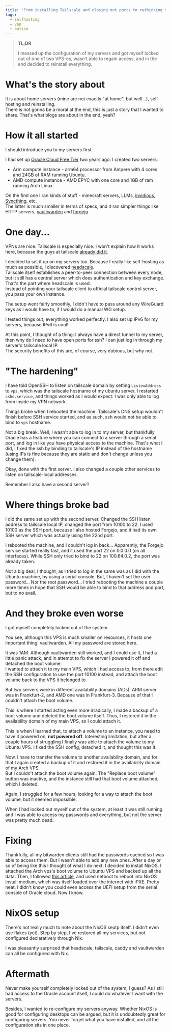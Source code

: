 ```yaml
---
title: "From installing Tailscale and closing out ports to rethinking server infrastructure"
tags:
  - selfhosting
  - vpn
  - autism
---
```


> **TL;DR**
>
> I messed up the configuration of my servers and got myself locked out of one of two VPS-es, wasn't able to regain access, and in the end decided to reinstall everything.

# What's the story about

It is about home servers (mine are not exactly "at home", but well...), self-hosting and reinstalling.  
There is not gonna be a moral at the end, this is just a story that I wanted to share.
That's what blogs are about in the end, yeah?

# How it all started

I should introduce you to my servers first.

I had set up [Oracle Cloud Free Tier](https://www.oracle.com/cloud/free/) two years ago.
I created two servers:

- Arm compute instance - arm64 processor from Ampere with 4 cores and 24GB of RAM running Ubuntu.
- AMD compute instance - AMD EPYC with one core and 1GB of ram running Arch Linux.

On the first one I ran kinds of stuff - minecraft servers, LLMs, [invidious](https://invidious.io/),
[Syncthing](https://syncthing.net/), etc.  
The latter is much smaller in terms of specs, and it ran simpler things like HTTP servers,
[vaultwarden](https://github.com/dani-garcia/vaultwarden) and [forgejo](https://forgejo.org/).

# One day...

VPNs are nice. Tailscale is especially nice. I won't explain how it works here, because the
guys at tailscale [already did it](https://tailscale.com/blog/how-tailscale-works).

I decided to set it up on my servers too. Because I really like self-hosting as much as possible,
I discovered [headscale](https://headscale.net/).  
Tailscale itself establishes a peer-to-peer connection between every node, but it still has a
central server which does authentication and key exchange. That's the part where headscale is used.  
Instead of pointing your tailscale client to official tailscale control server, you pass your own instance.

The setup went fairly smoothly, I didn't have to pass around any WireGuard keys as I would have to,
if I would do a manual WG setup.

I tested things out, everything worked perfectly. I also set up IPv6 for my servers, because IPv6 is cool!

At this point, I thought of a thing: I always have a direct tunnel to my server, then why do I need
to have open ports for ssh? I can just log in through my server's tailscale local IP.  
The security benefits of this are, of course, very dubious, but why not.

# "The hardening"

I have told OpenSSH to listen on tailscale domain by setting `ListenAddress` to `vps`, which was
the tailscale hostname of my ubuntu server.
I restarted `sshd.service`, and things worked as I would expect:
I was only able to log from inside my VPN network.

Things broke when I rebooted the machine. Tailscale's DNS setup wouldn't finish before SSH service
started, and as such, ssh would not be able to bind to `vps` hostname.

Not a big break. Well, I wasn't able to log in to my server, but thankfully Oracle has a
feature where you can connect to a server through a serial port, and log in like you have physical
access to the machine. That's what I did, I fixed the ssh by binding to tailscale's IP instead of the hostname
(using IPs is fine because they are static and don't change unless you change them).

Okay, done with the first server. I also changed a couple other services to listen on tailscale-local
addresses.

Remember I also have a second server?

# Where things broke bad

I did the same set up with the second server. Changed the SSH listen address to tailscale local IP,
changed the port from 10100 to 22. I used 10100 as the SSH port, because I also hosted Forgejo,
and it had its own SSH server which was actually using the 22nd port.

I rebooted the machine, and I couldn't log in back... Apparently, the Forgejo service started
really fast, and it used the port 22 on 0.0.0.0 (on all interfaces). While SSH only tried to bind
to 22 on 100.64.0.2, the port was already taken.

Not a big deal, I thought, as I tried to log in the same was as I did with the Ubuntu machine,
by using a serial console. But, I haven't set the user password... Nor the root password...
I tried rebooting the machine a couple more times in hope that SSH would be able to bind to that
address and port, but to no avail.

# And they broke even worse

I got myself completely locked out of the system.

You see, although this VPS is much smaller on resources, it hosts one important thing: vaultwarden.
All my password are stored here.

It was 1AM. Although vaultwarden still worked, and I could use it, I had a little panic attack,
and in attempt to fix the server I powered it off and detached the boot volume.  
I wanted to attach it to my main VPS, which I had access to, from there edit the SSH configuration
to use the port 10100 instead, and attach the boot volume back to the VPS it belonged to.

But two servers were in different availability domains (ADs). ARM server was in Frankfurt-2, and
AMD one was in Frankfurt-3. Because of that I couldn't attach the boot volume.

This is where I started acting even more irradically, I made a backup of a boot volume and deleted
the boot volume itself. Thus, I restored it in the availability domain of my main VPS, so I could
attach it.

This is when I learned that, to attach a volume to an instance, you need to have it powered on,
**not powered off**. Interesting limitation, but after a couple hours of struggling I finally
was able to attach the volume to my Ubuntu VPS. I fixed the SSH config, detached it, and thought
this was it.

Now, I have to transfer the volume to another availability domain, and for that I again created
a backup of it and restored it in the availability domain of my Arch VPS.  
But I couldn't attach the boot volume again. The "Replace boot volume" button was inactive, and the
instance still had that boot volume attached, which I deleted.

Again, I struggled for a few hours, looking for a way to attach the boot volume, but it seemed
impossible.

When I had locked out myself out of the system, at least it was still running and I was able to
access my passwords and everything, but not the server was pretty much dead.

# Fixing

Thankfully, all my bitwarden clients still had the passwords cached so I was able to access them. But I wasn't able to add any new ones.
After a day or so of being like this I thought of what I do next.
I decided to install NixOS. I attached the Arch vps's boot volume to Ubuntu VPS and backed up all the data.
Then, I followed [this article](https://mtlynch.io/notes/nix-oracle-cloud/), and used netboot to reboot into NixOS install medium, which was itself loaded over the internet with iPXE. Pretty neat, I didn't know you could even access the UEFI setup from the serial console of Oracle cloud. Now I know.

# NixOS setup

There's not really much to note about the NixOS seutp itself. I didn't even use flakes (yet). Step by step, I've restored all my services, but not configured declaratively through Nix.

I was pleasantly surprised that headscale, tailscale, caddy and vaultwarden can all be configured with Nix.

# Aftermath

Never make yourself completely locked out of the system, I guess? As I still had access to the Oracle account itself, I could do whatever I want with the servers.

Besides, I wanted to re-configure my servers anyway. Whether NixOS is good for configuring desktops can be argued, but it is undoubtedly great for configuring servers. You never forget what you have installed, and all the configuration sits in one place.
